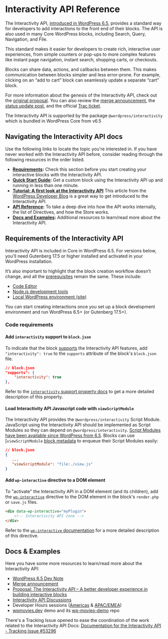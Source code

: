 # Interactivity API Reference

The Interactivity API, [introduced in WordPress 6.5](https://make.wordpress.org/core/2024/02/19/merge-announcement-interactivity-api/), provides a standard way for developers to add interactions to the front end of their blocks. The API is also used in many Core WordPress blocks, including Search, Query, Navigation, and File. 

This standard makes it easier for developers to create rich, interactive user experiences, from simple counters or pop-ups to more complex features like instant page navigation, instant search, shopping carts, or checkouts.

Blocks can share data, actions, and callbacks between them. This makes communication between blocks simpler and less error-prone. For example, clicking on an “add to cart” block can seamlessly update a separate “cart” block.

For more information about the genesis of the Interactivity API, check out the [original proposal](https://make.wordpress.org/core/2023/03/30/proposal-the-interactivity-api-a-better-developer-experience-in-building-interactive-blocks/). You can also review the [merge announcement](https://make.wordpress.org/core/2024/02/19/merge-announcement-interactivity-api/), the [status update post](https://make.wordpress.org/core/2023/08/15/status-update-on-the-interactivity-api/), and the official [Trac ticket](https://core.trac.wordpress.org/ticket/60356).

<div class="callout callout-info">
    The Interactivity API is supported by the package <code>@wordpress/interactivity</code> which is bundled in WordPress Core from v6.5
</div>

## Navigating the Interactivity API docs

Use the following links to locate the topic you're interested in. If you have never worked with the Interactivity API before, consider reading through the following resources in the order listed.

- **[Requirements](#requirements-of-the-interactivity-api):** Check this section before you start creating your interactive blocks with the Interactivity API.
- **[Quick Start Guide](https://developer.wordpress.org/block-editor/reference-guides/interactivity-api/iapi-quick-start-guide/):** Get a custom block using the Interactivity API up and running in less than one minute.
- **[Tutorial: A first look at the Interactivity API](https://developer.wordpress.org/news/2024/04/11/a-first-look-at-the-interactivity-api/)** This article from the [WordPress Developer Blog](https://developer.wordpress.org/news/) is a great way to get introduced to the Interactivity API.
- **[API Reference](https://developer.wordpress.org/block-editor/reference-guides/interactivity-api/api-reference/):** To take a deep dive into how the API works internally, the list of Directives, and how the Store works.
- **[Docs and Examples](#docs-examples):** Additional resources to learn/read more about the Interactivity API.

## Requirements of the Interactivity API

Interactivity API is included in Core in WordPress 6.5. For versions below, you'll need Gutenberg 17.5 or higher installed and activated in your WordPress installation.

It’s also important to highlight that the block creation workflow doesn’t change, and all the [prerequisites](https://developer.wordpress.org/block-editor/getting-started/devenv/) remain the same. These include: 

- [Code Editor](https://developer.wordpress.org/block-editor/getting-started/devenv/#code-editor)
- [Node.js development tools](https://developer.wordpress.org/block-editor/getting-started/devenv/#node-js-development-tools)
- [Local WordPress environment (site)](https://developer.wordpress.org/block-editor/getting-started/devenv/#local-wordpress-environment)

You can start creating interactions once you set up a block development environment and run WordPress 6.5+ (or Gutenberg 17.5+).

### Code requirements

#### Add `interactivity` support to `block.json`

To indicate that the block [supports](https://developer.wordpress.org/block-editor/reference-guides/block-api/block-supports/) the Interactivity API features, add `"interactivity": true` to the `supports` attribute of the block's `block.json` file.

```json
// block.json
"supports": {
    "interactivity": true
},
```

Refer to the [`interactivity` support property docs](https://developer.wordpress.org/block-editor/reference-guides/block-api/block-supports/#interactivity) to get a more detailed description of this property.

#### Load Interactivity API Javascript code with `viewScriptModule`

The Interactivity API provides the `@wordpress/interactivity` Script Module. JavaScript using the Interactivity API should be implemented as Script Modules so they can depend on `@wordpress/interactivity`. [Script Modules have been available since WordPress from 6.5](https://make.wordpress.org/core/2024/03/04/script-modules-in-6-5/). Blocks can use [`viewScriptModule` [block metadata](https://developer.wordpress.org/block-editor/reference-guides/block-api/block-metadata/#view-script-module) to enqueue their Script Modules easily:

```json
// block.json
{
   ...
   "viewScriptModule": "file:./view.js"
}
```

#### Add `wp-interactive` directive to a DOM element

To "activate" the Interactivity API in a DOM element (and its children), add the [`wp-interactive`](https://developer.wordpress.org/block-editor/reference-guides/packages/packages-interactivity/packages-interactivity-api-reference/#wp-interactive) directive to the DOM element in the block's `render.php` or `save.js` files. 



```html
<div data-wp-interactive="myPlugin">
    <!-- Interactivity API zone -->
</div>
```

Refer to the [`wp-interactive` documentation](https://developer.wordpress.org/block-editor/reference-guides/interactivity-api/api-reference/#wp-interactive) for a more detailed description of this directive.

## Docs & Examples

Here you have some more resources to learn/read more about the Interactivity API:

- [WordPress 6.5 Dev Note](https://make.wordpress.org/core/2024/03/04/interactivity-api-dev-note/)
- [Merge announcement](https://make.wordpress.org/core/2024/02/19/merge-announcement-interactivity-api/)
- [Proposal: The Interactivity API – A better developer experience in building interactive blocks](https://make.wordpress.org/core/2023/03/30/proposal-the-interactivity-api-a-better-developer-experience-in-building-interactive-blocks/)
- [Interactivity API Discussions](https://github.com/WordPress/gutenberg/discussions/52882)
- Developer Hours sessions ([Americas](https://www.youtube.com/watch?v=RXNoyP2ZiS8&t=664s) & [APAC/EMEA](https://www.youtube.com/watch?v=6ghbrhyAcvA))
- [wpmovies.dev](http://wpmovies.dev/) demo and its [wp-movies-demo](https://github.com/WordPress/wp-movies-demo) repo

<div class="callout">
    There's a Tracking Issue opened to ease the coordination of the work related to the Interactivity API Docs: <a href="https://github.com/WordPress/gutenberg/issues/53296">Documentation for the Interactivity API - Tracking Issue #53296</a>
</div>

